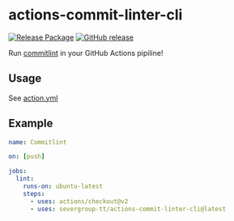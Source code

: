 # actions-commit-linter-cli

[![Release Package](https://github.com/severgroup-tt/actions-commit-linter-cli/actions/workflows/release-package.yml/badge.svg)](https://github.com/severgroup-tt/actions-commit-linter-cli/actions/workflows/release-package.yml)
[![GitHub release](https://img.shields.io/github/release/severgroup-tt/actions-commit-linter-cli.svg)](https://github.com/severgroup-tt/actions-commit-linter-cli/releases/)

Run [commitlint](https://commitlint.js.org/) in your GitHub Actions pipiline!

## Usage

See [action.yml](action.yml)


## Example

```yaml
name: Commitlint

on: [push]

jobs:
  lint:
    runs-on: ubuntu-latest
    steps:
      - uses: actions/checkout@v2
      - uses: severgroup-tt/actions-commit-linter-cli@latest
```
